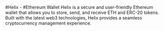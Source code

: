 #Helix - #Ethereum Wallet
Helix is a secure and user-friendly Ethereum wallet that allows you to store, send, and receive ETH and ERC-20 tokens. Built with the latest web3 technologies, Helix provides a seamless cryptocurrency management experience.
